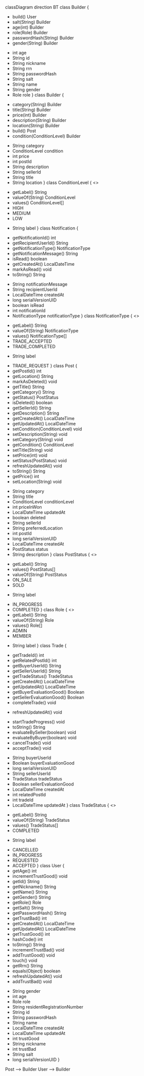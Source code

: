 classDiagram
direction BT
class Builder {
  + build() User
  + salt(String) Builder
  + age(int) Builder
  + role(Role) Builder
  + passwordHash(String) Builder
  + gender(String) Builder
  - int age
  - String id
  - String nickname
  - String rrn
  - String passwordHash
  - String salt
  - String name
  - String gender
  - Role role
}
class Builder {
  + category(String) Builder
  + title(String) Builder
  + price(int) Builder
  + description(String) Builder
  + location(String) Builder
  + build() Post
  + condition(ConditionLevel) Builder
  - String category
  - ConditionLevel condition
  - int price
  - int postId
  - String description
  - String sellerId
  - String title
  - String location
}
class ConditionLevel {
<<enumeration>>
  + getLabel() String
  + valueOf(String) ConditionLevel
  + values() ConditionLevel[]
  +  HIGH
  +  MEDIUM
  +  LOW
  - String label
}
class Notification {
  + getNotificationId() int
  + getRecipientUserId() String
  + getNotificationType() NotificationType
  + getNotificationMessage() String
  + isRead() boolean
  + getCreatedAt() LocalDateTime
  + markAsRead() void
  + toString() String
  - String notificationMessage
  - String recipientUserId
  - LocalDateTime createdAt
  - long serialVersionUID
  - boolean isRead
  - int notificationId
  - NotificationType notificationType
}
class NotificationType {
<<enumeration>>
  + getLabel() String
  + valueOf(String) NotificationType
  + values() NotificationType[]
  +  TRADE_ACCEPTED
  +  TRADE_COMPLETED
  - String label
  +  TRADE_REQUEST
}
class Post {
  + getPostId() int
  + getLocation() String
  + markAsDeleted() void
  + getTitle() String
  + getCategory() String
  + getStatus() PostStatus
  + isDeleted() boolean
  + getSellerId() String
  + getDescription() String
  + getCreatedAt() LocalDateTime
  + getUpdatedAt() LocalDateTime
  + setCondition(ConditionLevel) void
  + setDescription(String) void
  + setCategory(String) void
  + getCondition() ConditionLevel
  + setTitle(String) void
  + setPrice(int) void
  + setStatus(PostStatus) void
  + refreshUpdatedAt() void
  + toString() String
  + getPrice() int
  + setLocation(String) void
  - String category
  - String title
  - ConditionLevel conditionLevel
  - int priceInWon
  - LocalDateTime updatedAt
  - boolean deleted
  - String sellerId
  - String preferredLocation
  - int postId
  - long serialVersionUID
  - LocalDateTime createdAt
  - PostStatus status
  - String description
}
class PostStatus {
<<enumeration>>
  + getLabel() String
  + values() PostStatus[]
  + valueOf(String) PostStatus
  +  ON_SALE
  +  SOLD
  - String label
  +  IN_PROGRESS
  +  COMPLETED
}
class Role {
<<enumeration>>
  + getLabel() String
  + valueOf(String) Role
  + values() Role[]
  +  ADMIN
  +  MEMBER
  - String label
}
class Trade {
  + getTradeId() int
  + getRelatedPostId() int
  + getBuyerUserId() String
  + getSellerUserId() String
  + getTradeStatus() TradeStatus
  + getCreatedAt() LocalDateTime
  + getUpdatedAt() LocalDateTime
  + getBuyerEvaluationGood() Boolean
  + getSellerEvaluationGood() Boolean
  + completeTrade() void
  - refreshUpdatedAt() void
  + startTradeProgress() void
  + toString() String
  + evaluateBySeller(boolean) void
  + evaluateByBuyer(boolean) void
  + cancelTrade() void
  + acceptTrade() void
  - String buyerUserId
  - Boolean buyerEvaluationGood
  - long serialVersionUID
  - String sellerUserId
  - TradeStatus tradeStatus
  - Boolean sellerEvaluationGood
  - LocalDateTime createdAt
  - int relatedPostId
  - int tradeId
  - LocalDateTime updatedAt
}
class TradeStatus {
<<enumeration>>
  + getLabel() String
  + valueOf(String) TradeStatus
  + values() TradeStatus[]
  +  COMPLETED
  - String label
  +  CANCELLED
  +  IN_PROGRESS
  +  REQUESTED
  +  ACCEPTED
}
class User {
  + getAge() int
  + incrementTrustGood() void
  + getId() String
  + getNickname() String
  + getName() String
  + getGender() String
  + getRole() Role
  + getSalt() String
  + getPasswordHash() String
  + getTrustBad() int
  + getCreatedAt() LocalDateTime
  + getUpdatedAt() LocalDateTime
  + getTrustGood() int
  + hashCode() int
  + toString() String
  + incrementTrustBad() void
  + addTrustGood() void
  + touch() void
  + getRrn() String
  + equals(Object) boolean
  + refreshUpdatedAt() void
  + addTrustBad() void
  - String gender
  - int age
  - Role role
  - String residentRegistrationNumber
  - String id
  - String passwordHash
  - String name
  - LocalDateTime createdAt
  - LocalDateTime updatedAt
  - int trustGood
  - String nickname
  - int trustBad
  - String salt
  - long serialVersionUID
}

Post  -->  Builder 
User  -->  Builder 
